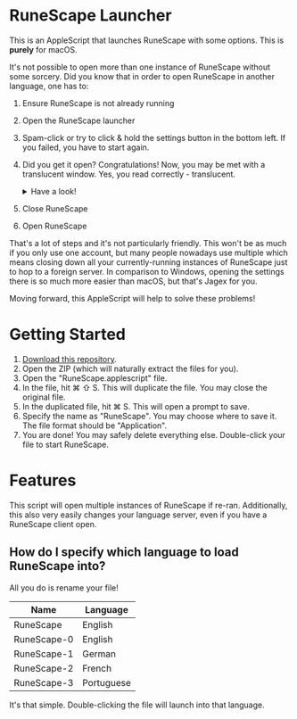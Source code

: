 # RuneScape Launcher

This is an AppleScript that launches RuneScape with some options. This is **purely** for macOS.

It's not possible to open more than one instance of RuneScape without some sorcery. Did you know that in order to open RuneScape in another language, one has to:

1. Ensure RuneScape is not already running
2. Open the RuneScape launcher
3. Spam-click or try to click & hold the settings button in the bottom left. If you failed, you have to start again.
4. Did you get it open? Congratulations! Now, you may be met with a translucent window. Yes, you read correctly - translucent.
    <details>
      <summary>Have a look!</summary>
    <img width="531" alt="image" src="https://user-images.githubusercontent.com/33201955/156952693-a61df39a-dcaf-40d4-bf00-a78309cc104b.png">
    </details>

5. Close RuneScape
6. Open RuneScape

That's a lot of steps and it's not particularly friendly. This won't be as much if you only use one account, but many people nowadays use multiple which means closing down all your currently-running instances of RuneScape just to hop to a foreign server. In comparison to Windows, opening the settings there is so much more easier than macOS, but that's Jagex for you.

Moving forward, this AppleScript will help to solve these problems!

# Getting Started

1. [Download this repository](https://github.com/Jiralite/RuneScape-Launcher/archive/refs/heads/main.zip).
2. Open the ZIP (which will naturally extract the files for you).
3. Open the "RuneScape.applescript" file.
4. In the file, hit ⌘ ⇧ S. This will duplicate the file. You may close the original file.
5. In the duplicated file, hit ⌘ S. This will open a prompt to save.
6. Specify the name as "RuneScape". You may choose where to save it. The file format should be "Application".
7. You are done! You may safely delete everything else. Double-click your file to start RuneScape.

# Features

This script will open multiple instances of RuneScape if re-ran. Additionally, this also very easily changes your language server, even if you have a RuneScape client open.

## How do I specify which language to load RuneScape into?

All you do is rename your file!

| Name        | Language   |
| ----------- | ---------- |
| RuneScape   | English    |
| RuneScape-0 | English    |
| RuneScape-1 | German     |
| RuneScape-2 | French     |
| RuneScape-3 | Portuguese |

It's that simple. Double-clicking the file will launch into that language.
